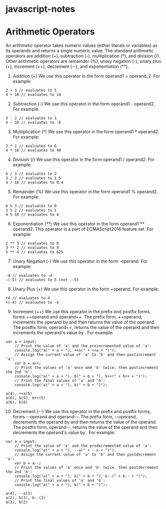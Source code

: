 # javascript-notes

# Arithmetic Operators
An arithmetic operator takes numeric values (either literals or variables) as its operands and returns a single numeric value. The standard arithmetic operators are addition (+), subtraction (-), multiplication (*), and division (/). Other arithmetic operators are remainder (%), unary negation (-), unary plus (+), increment (++), decrement (--), and exponentiation (**).
1. Addition (+)
We use this operator in the form operand1 + operand_2. For example:
```
2 + 3 // evaluates to 5
4 + 10 // evaluates to 14
```

2. Subtraction (-)
We use this operator in the form operand1 - operand2. For example:
```
3 - 2 // evaluates to 1
4 - 10 // evaluates to -6
```

3. Multiplication (*)
We use this operator in the form operand1 * operand2. For example:
```
3 * 2 // evaluates to 6
4 * 10 // evaluates to 40
```

4. Division (/)
We use this operator in the form operand1 / operand2. For example:
```
6 / 3 // evaluates to 2
3 / 2 // evaluates to 1.5
4 / 10 // evaluates to 0.4
```

5. Remainder (%)
We use this operator in the form operand1 % operand2. For example:
```
6 % 3 // evaluates to 0
3 % 2 // evaluates to 1
4 % 10 // evaluates to 4
```

6. Exponentiation (**)
We use this operator in the form operand1 ** operand2. This operator is a part of ECMAScript2016 feature set. For example:
```
2 ** 3 // evaluates to 8
3 ** 2 // evaluates to 9
5 ** 4 // evaluates to 625
```
7. Unary Negation (-)
We use this operator in the form -operand. For example:
```
-4 // evaluates to -4
-(-5) // evaluates to 5 (not --5)
```
8. Unary Plus (+)
We use this operator in the form +operand. For example:
```
+4 // evaluates to 4
+(-4) // evaluates to -4
```
9. Increment (++)
We use this operator in the prefix and postfix forms, forms ++operand and operand++. The prefix form, ++operand, increments the operand by  and then returns the value of the operand. The postfix form, operand++, returns the value of the operand and then increments the operand's value by . For example:
```
var a = input;
    // Print the value of 'a' and the preincremented value of 'a':
    console.log("a(" + a + "), ++a(" + ++a + ")");
    // Assign the current value of 'a' to 'b' and then postincrement 'a':
    var b = a++;
    // Print the values of 'a' once and 'b' twice, then postincrement the 2nd 'b':
    console.log("a(" + a + "), b(" + b + "), b++(" + b++ + ")");
    // Print the final values of 'a' and 'b':
    console.log("a(" + a + "), b(" + b + ")");
```
```
a(4), ++a(5)
a(6), b(5), b++(5)
a(6), b(6)
```

10. Decrement (--)
We use this operator in the prefix and postfix forms, forms --operand and operand--. The prefix form, --operand, decrements the operand by  and then returns the value of the operand. The postfix form, operand--, returns the value of the operand and then decrements the operand's value by . For example:

```
var a = input;
    // Print the value of 'a' and the predecremented value of 'a':
    console.log("a(" + a + "), --a(" + --a + ")");
    // Assign the current value of 'a' to 'b' and then postdecrement 'a':
    var b = a--;
    // Print the values of 'a' once and 'b' twice, then postdecrement the 2nd 'b':
    console.log("a(" + a + "), b(" + b + "), b--(" + b-- + ")");
    // Print the final values of 'a' and 'b':
    console.log("a(" + a + "), b(" + b + ")");
```
```
a(4), --a(3)
a(2), b(3), b--(3)
a(2), b(2)
```

